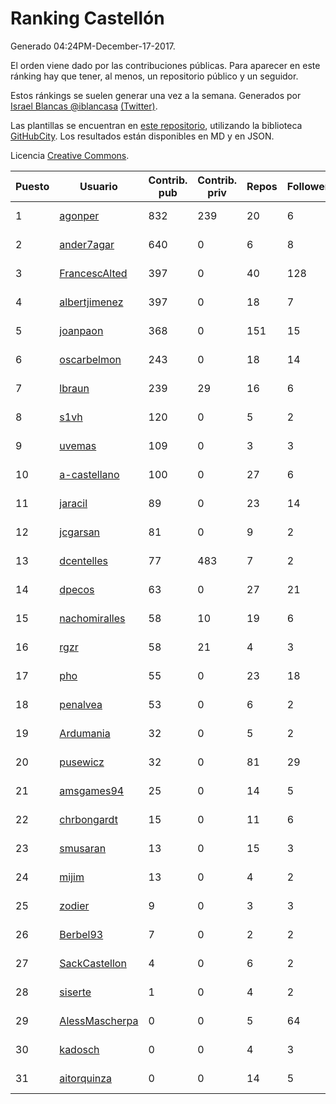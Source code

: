 # Ranking Castellón

Generado 04:24PM-December-17-2017.

El orden viene dado por las contribuciones públicas. Para aparecer en este ránking hay que tener, al menos, un repositorio público y un seguidor.

Estos ránkings se suelen generar una vez a la semana. Generados por [Israel Blancas @iblancasa](https://github.com/iblancasa/) [(Twitter)](https://twitter.com/iblancasa).

Las plantillas se encuentran en [este repositorio](https://github.com/iblancasa/GH-Spanish-Ranking), utilizando la biblioteca [GitHubCity](https://github.com/iblancasa/GitHubCity). Los resultados están disponibles en MD y en JSON.

Licencia [Creative Commons](https://creativecommons.org/licenses/by/4.0/).

| Puesto   |  Usuario  | Contrib. pub | Contrib. priv |Repos| Followers | Desde |  Avatar  |
|----------|-----------|--------------|---------------|-----|-----------|-------|----------|
|1|[agonper](https://github.com/agonper)|832|239|20|6|2015-01-27|![agonper](https://avatars3.githubusercontent.com/u/10727467)|
|2|[ander7agar](https://github.com/ander7agar)|640|0|6|8|2014-03-06|![ander7agar](https://avatars2.githubusercontent.com/u/6875232)|
|3|[FrancescAlted](https://github.com/FrancescAlted)|397|0|40|128|2010-06-25|![FrancescAlted](https://avatars0.githubusercontent.com/u/314521)|
|4|[albertjimenez](https://github.com/albertjimenez)|397|0|18|7|2015-05-21|![albertjimenez](https://avatars3.githubusercontent.com/u/12547680)|
|5|[joanpaon](https://github.com/joanpaon)|368|0|151|15|2013-06-30|![joanpaon](https://avatars1.githubusercontent.com/u/4895527)|
|6|[oscarbelmon](https://github.com/oscarbelmon)|243|0|18|14|2013-04-05|![oscarbelmon](https://avatars0.githubusercontent.com/u/4066452)|
|7|[lbraun](https://github.com/lbraun)|239|29|16|6|2010-06-02|![lbraun](https://avatars2.githubusercontent.com/u/294776)|
|8|[s1vh](https://github.com/s1vh)|120|0|5|2|2014-10-09|![s1vh](https://avatars1.githubusercontent.com/u/9099118)|
|9|[uvemas](https://github.com/uvemas)|109|0|3|3|2011-10-03|![uvemas](https://avatars1.githubusercontent.com/u/1099529)|
|10|[a-castellano](https://github.com/a-castellano)|100|0|27|6|2015-03-17|![a-castellano](https://avatars0.githubusercontent.com/u/11519707)|
|11|[jaracil](https://github.com/jaracil)|89|0|23|14|2014-01-10|![jaracil](https://avatars0.githubusercontent.com/u/6370372)|
|12|[jcgarsan](https://github.com/jcgarsan)|81|0|9|2|2013-09-26|![jcgarsan](https://avatars3.githubusercontent.com/u/5547857)|
|13|[dcentelles](https://github.com/dcentelles)|77|483|7|2|2013-07-15|![dcentelles](https://avatars2.githubusercontent.com/u/5012707)|
|14|[dpecos](https://github.com/dpecos)|63|0|27|21|2011-01-26|![dpecos](https://avatars0.githubusercontent.com/u/584298)|
|15|[nachomiralles](https://github.com/nachomiralles)|58|10|19|6|2013-06-26|![nachomiralles](https://avatars2.githubusercontent.com/u/4831513)|
|16|[rgzr](https://github.com/rgzr)|58|21|4|3|2015-07-03|![rgzr](https://avatars1.githubusercontent.com/u/13169716)|
|17|[pho](https://github.com/pho)|55|0|23|18|2009-05-25|![pho](https://avatars0.githubusercontent.com/u/88469)|
|18|[penalvea](https://github.com/penalvea)|53|0|6|2|2013-04-09|![penalvea](https://avatars3.githubusercontent.com/u/4102114)|
|19|[Ardumania](https://github.com/Ardumania)|32|0|5|2|2012-02-17|![Ardumania](https://avatars0.githubusercontent.com/u/1445949)|
|20|[pusewicz](https://github.com/pusewicz)|32|0|81|29|2008-02-26|![pusewicz](https://avatars2.githubusercontent.com/u/940)|
|21|[amsgames94](https://github.com/amsgames94)|25|0|14|5|2014-03-15|![amsgames94](https://avatars3.githubusercontent.com/u/6959189)|
|22|[chrbongardt](https://github.com/chrbongardt)|15|0|11|6|2012-11-19|![chrbongardt](https://avatars3.githubusercontent.com/u/2834466)|
|23|[smusaran](https://github.com/smusaran)|13|0|15|3|2015-11-10|![smusaran](https://avatars2.githubusercontent.com/u/15787704)|
|24|[mijim](https://github.com/mijim)|13|0|4|2|2016-02-01|![mijim](https://avatars1.githubusercontent.com/u/17006034)|
|25|[zodier](https://github.com/zodier)|9|0|3|3|2010-11-13|![zodier](https://avatars0.githubusercontent.com/u/480371)|
|26|[Berbel93](https://github.com/Berbel93)|7|0|2|2|2016-03-02|![Berbel93](https://avatars2.githubusercontent.com/u/17596372)|
|27|[SackCastellon](https://github.com/SackCastellon)|4|0|6|2|2013-08-28|![SackCastellon](https://avatars3.githubusercontent.com/u/5330355)|
|28|[siserte](https://github.com/siserte)|1|0|4|2|2014-02-05|![siserte](https://avatars2.githubusercontent.com/u/6595035)|
|29|[AlessMascherpa](https://github.com/AlessMascherpa)|0|0|5|64|2011-04-03|![AlessMascherpa](https://avatars2.githubusercontent.com/u/706750)|
|30|[kadosch](https://github.com/kadosch)|0|0|4|3|2011-12-31|![kadosch](https://avatars1.githubusercontent.com/u/1296520)|
|31|[aitorquinza](https://github.com/aitorquinza)|0|0|14|5|2012-09-17|![aitorquinza](https://avatars3.githubusercontent.com/u/2361502)|
